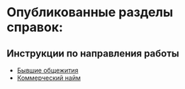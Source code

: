   
  
  
# Опубликованные разделы справок:  
## Инструкции по направления работы  
*  [Бывшие общежития](Алгоритмы%20работы/Бывшие%20общежития/Бывшие%20общежития.md)  
*  [Коммерческий найм](Алгоритмы%20работы/Коммерческий%20найм/Коммерческий%20найм.md)